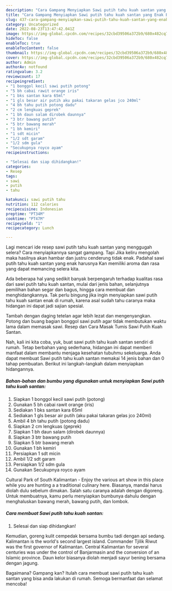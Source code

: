 ```yaml
---
description: "Cara Gampang Menyiapkan Sawi putih tahu kuah santan yang Enak Banget}"
title: "Cara Gampang Menyiapkan Sawi putih tahu kuah santan yang Enak Banget}"
slug: 437-cara-gampang-menyiapkan-sawi-putih-tahu-kuah-santan-yang-enak-banget
category: Uncategorized
date: 2022-08-23T13:47:42.041Z
image: https://img-global.cpcdn.com/recipes/32cbd39506a372b9/680x482cq70/sawi-putih-tahu-kuah-santan-foto-resep-utama.jpg
hideToc: false
enableToc: true
enableTocContent: false
thumbnail: https://img-global.cpcdn.com/recipes/32cbd39506a372b9/680x482cq70/sawi-putih-tahu-kuah-santan-foto-resep-utama.jpg
cover: https://img-global.cpcdn.com/recipes/32cbd39506a372b9/680x482cq70/sawi-putih-tahu-kuah-santan-foto-resep-utama.jpg
author: Admin
authorAv: notfound
ratingvalue: 3.2
reviewcount: 17
recipeingredient:
- "1 bonggol kecil sawi putih potong"
- "5 bh cabai rawit orange iris"
- "1 bks santan kara 65ml"
- "1 gls besar air putih aku pakai takaran gelas jco 240ml"
- "4 bh tahu putih potong dadu"
- "2 cm lengkuas geprek"
- "1 bh daun salam dirobek daunnya"
- "3 btr bawang putih"
- "5 btr bawang merah"
- "1 bh kemiri"
- "1 sdt micin"
- "1/2 sdt garam"
- "1/2 sdm gula"
- "Secukupnya royco ayam"
recipeinstructions:

- "Selesai dan siap dihidangkan!"
categories:
- Resep
tags:
- sawi
- putih
- tahu

katakunci: sawi putih tahu 
nutrition: 112 calories
recipecuisine: Indonesian
preptime: "PT34M"
cooktime: "PT47M"
recipeyield: "1"
recipecategory: Lunch

---
```



Lagi mencari ide resep sawi putih tahu kuah santan yang menggugah selera? Cara menyiapkannya sangat gampang. Tapi Jika keliru mengolah maka hasilnya akan hambar dan justru cenderung tidak enak. Padahal sawi putih tahu kuah santan yang enak harusnya Kan memiliki aroma dan rasa yang dapat memancing selera kita.


Ada beberapa hal yang sedikit banyak berpengaruh terhadap kualitas rasa dari sawi putih tahu kuah santan, mulai dari jenis bahan, selanjutnya pemilihan bahan segar dan bagus, hingga cara membuat dan menghidangkannya. Tak perlu bingung jika ingin menyiapkan sawi putih tahu kuah santan enak di rumah, karena asal sudah tahu caranya maka hidangan ini dapat jadi sajian spesial.

Tambah dengan daging tetelan agar lebih lezat dan mengenyangkan. Potong dan buang bagian bonggol sawi putih agar tidak membutukan waktu lama dalam memasak sawi. Resep dan Cara Masak Tumis Sawi Putih Kuah Santan.


Nah, kali ini kita coba, yuk, buat sawi putih tahu kuah santan sendiri di rumah. Tetap berbahan yang sederhana, hidangan ini dapat memberi manfaat dalam membantu menjaga kesehatan tubuhmu sekeluarga. Anda dapat membuat Sawi putih tahu kuah santan memakai 14 jenis bahan dan 0 tahap pembuatan. Berikut ini langkah-langkah dalam menyiapkan hidangannya.

<!--inarticleads1-->

##### Bahan-bahan dan bumbu yang digunakan untuk menyiapkan Sawi putih tahu kuah santan:

1. Siapkan 1 bonggol kecil sawi putih (potong)
1. Gunakan 5 bh cabai rawit orange (iris)
1. Sediakan 1 bks santan kara 65ml
1. Sediakan 1 gls besar air putih (aku pakai takaran gelas jco 240ml)
1. Ambil 4 bh tahu putih (potong dadu)
1. Siapkan 2 cm lengkuas (geprek)
1. Siapkan 1 bh daun salam (dirobek daunnya)
1. Siapkan 3 btr bawang putih
1. Siapkan 5 btr bawang merah
1. Gunakan 1 bh kemiri
1. Persiapkan 1 sdt micin
1. Ambil 1/2 sdt garam
1. Persiapkan 1/2 sdm gula
1. Gunakan Secukupnya royco ayam


Cultural Park of South Kalimantan - Enjoy the various art show in this place while you are hunting a a traditional culinary here. Biasanya, mandai harus diolah dulu sebelum dimakan. Salah satu caranya adalah dengan digoreng. Untuk membuatnya, kamu perlu menyiapkan bumbunya dahulu dengan menghaluskan bawang merah, bawang putih, dan lombok. 

<!--inarticleads2-->

##### Cara membuat Sawi putih tahu kuah santan:


1. Selesai dan siap dihidangkan!

Kemudian, goreng kulit cempedak bersama bumbu tadi dengan api sedang. Kalimantan is the world&#39;s second largest island. Commander Tjilik Riwut was the first governor of Kalimantan. Central Kalimantan for several centuries was under the control of Banjarmasin and the conversion of an Islamic province. Daun kelor biasanya diolah menjadi sayur bening bersama dengan jagung. 

Bagaimana? Gampang kan? Itulah cara membuat sawi putih tahu kuah santan yang bisa anda lakukan di rumah. Semoga bermanfaat dan selamat mencoba!
